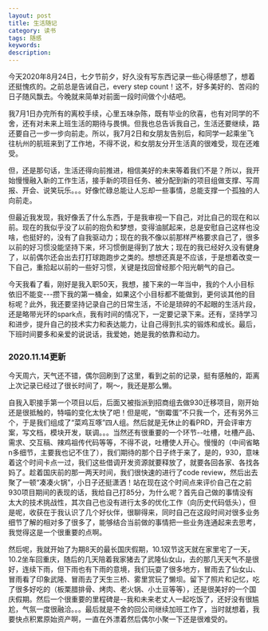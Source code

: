 ```yaml
---
layout: post
title: 生活随记
category: 读书
tags: 随感
keywords: 
description: 
---
```


今天2020年8月24日，七夕节前夕，好久没有写东西记录一些心得感想了，想着还挺愧疚的。之前总是告诫自己，every step count！这不，好多美好的、苦闷的日子随风飘去。今晚就来简单对前面一段时间做个小结吧。

我7月1日办完所有的离校手续，心里五味杂陈，既有毕业的欣喜，也有对同学的不舍，还有对未来上班生活的期待与畏惧。但我也总告诉我自己，生活还要继续，路还要自己一步一步向前走。所以，我7月2日和女朋友告别后，和同学一起乘坐飞往杭州的航班来到了工作地，不得不说，和女朋友分开生活真的很难受，现在还难受。

但，还是那句话，生活还得向前推进，相信美好的未来等着我们不是？所以，我开始慢慢融入新的工作生活，接手新的项目任务、被分配到新的项目组做支撑、写周报、开会、说笑玩乐。。。好像忙碌总能让人忘却一些事情，总能支撑一个孤独的人向前走。

但最近我发现，我好像丢了什么东西，于是我审视一下自己，对比自己的现在和以前。现在的我似乎没了以前的抱负和梦想，变得油腻起来，总是安慰自己这样也没啥，也挺好的，没有了自我驱动力；现在的我不像以前那样严格要求自己了，很多以前的好习惯没能坚持下来，坏习惯倒是得到了放大；现在的我已经好久没有健身了，以前偶尔还会出去打打球跑跑步之类的。想想还真是不应该，于是想着改变一下自己，重拾起以前的一些好习惯，关键是找回曾经那个阳光朝气的自己。

今天我看了看，刚好是我入职50天，我想，接下来的一年当中，我的个人小目标依旧不能变---攒下我的第一桶金，如果这个小目标都不能做到，更何谈其他的目标呢？此外，我还要坚持记录自己的日常生活，不论是琐碎的不起眼的生活片段，还是略带光环的spark点，我有时间的情况下，一定要记录下来。还有，坚持学习和进步，提升自己的技术实力和表达能力，让自己得到扎实的锻炼和成长。最后，下班时间要多和亲爱的说说话，我爱她，她是我的依靠和动力。

### 2020.11.14更新
今天周六，天气还不错，偶尔回刷到了这里，看到之前的记录，挺有感触的，距离上次记录已经过了很长时间了，啊～，我还是那么懒。

自我入职接手第一个项目以后，后面又被指派到招商组去做930迁移项目，刚开始还是很抵触的，特喵的变化太快了吧！但是呢，“倒霉蛋”不只我一个，还有另外三个，于是我们组成了“菜鸡互啄”四人组。然后就是无休止的看PRD，开会评审方案，写文档，模块开发，联调。。。当然还有很重要的一个环节--吐槽，吐槽产品、需求、交互稿、辣鸡祖传代码等等，不得不说，吐槽使人开心。慢慢的（中间省略n多细节，主要我也记不住了），我们期待的那个日子终于来了，是的，930，意味着这个时间卡点一过，我们这些借调开发资源就要释放了，就要各回各家、各找各妈了。趁着国庆前的那一两天时间，我们很快速的进行了code review，然后出去聚了一顿“凑凑火锅”，小日子还挺潇洒！站在现在这个时间点来评价自己在之前930项目期间的表现的话，我给自己打85分，为什么呢？首先自己做的事情没有太大的技术挑战性，其次自己也没有进行太多的优化工作（向历史代码低头），但是呢，收获在于我认识了几个好伙伴，很聊得来，同时自己在这段时间对很多业务细节了解的相对多了很多了，能够结合当前做的事情把一些业务连通起来去思考，我觉得这是一个很重要的点啊。

然后呢，我就开始了为期8天的最长国庆假期，10.1双节这天就在家里宅了一天，10.2坐车回重庆，随后的几天陪着我家猪去了武隆仙女山，去的那几天天气不是很好，连续下雨，但下雨也有下雨的意境，我们玩耍了很多地方，冒雨去了仙女山、冒雨看了印象武隆、冒雨去了天生三桥、雾里赏玩了懒坝。留下了照片和记忆，吃了很多好吃的（板栗腊排骨、烤肉、老火锅、小土豆等等），还是很美好的一个国庆假期。然后一个很重要的里程碑是--我和未来老丈人一起吃饭了，还好没有很尴尬，气氛一度很融洽。。。最后就是不舍的回公司继续加班工作了，当时就想着，我要快点积累原始资产啊，一直在外漂着然后偶尔小聚一下还是很难受的。








